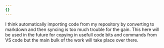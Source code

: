 ```yaml
---
{}
---
```

I think automatically importing code from my repository by converting to markdown and then syncing is too much trouble for the gain. This here will be used in the future for copying in usefull code bits and commands from VS code but the main bulk of the work will take place over there. 
